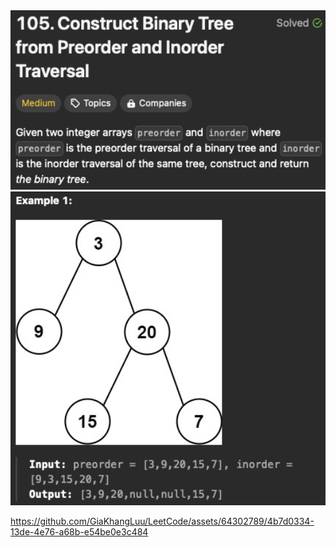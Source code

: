 <img width="565" alt="topic" src="./topic.png" />
<img width="565" alt="example" src="./example.png" />

https://github.com/GiaKhangLuu/LeetCode/assets/64302789/4b7d0334-13de-4e76-a68b-e54be0e3c484

